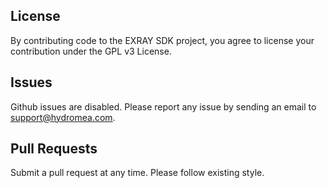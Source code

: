 ## License
By contributing code to the EXRAY SDK project, you agree to license your contribution under the GPL v3 License.

## Issues
Github issues are disabled. Please report any issue by sending an email to [support@hydromea.com](mailto:support@hydromea.com).

## Pull Requests

Submit a pull request at any time. Please follow existing style.

